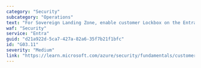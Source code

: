 ```yaml
---
category: "Security"
subcategory: "Operations"
text: "For Sovereign Landing Zone, enable customer Lockbox on the Entra ID tenant."
waf: "Security"
service: "Entra"
guid: "d21a922d-5ca7-427a-82a6-35f7b21f1bfc"
id: "G03.11"
severity: "Medium"
link: "https://learn.microsoft.com/azure/security/fundamentals/customer-lockbox-overview"
---
```

